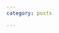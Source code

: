 ```yaml
---
category: posts

---
```


<html>
  <base href="/assets/js_apps/Conway's-Game-of-Life/"/>
  <head></head>
  <body>
    <div id="stage" padding="0 px"></div>
    <script src="https://cdnjs.cloudflare.com/ajax/libs/mathjs/3.3.0/math.min.js"></script>
    <script src="/assets/js_libs/two.js"></script>
    <script src="app.js"></script>
  </body>
</html>
